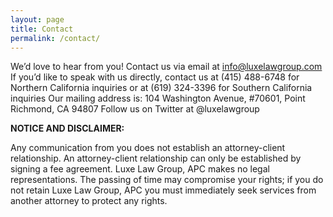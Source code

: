 ```yaml
---
layout: page
title: Contact
permalink: /contact/
---
```


We’d love to hear from you!  Contact us via email at info@luxelawgroup.com
If you’d like to speak with us directly, contact us at (415) 488-6748 for Northern California inquiries or at (619) 324-3396 for Southern California inquiries 
Our mailing address is: 104 Washington Avenue, #70601, Point Richmond, CA 94807
Follow us on Twitter at @luxelawgroup

**NOTICE AND DISCLAIMER:**

Any communication from you does not establish an attorney-client relationship.  An attorney-client relationship can only be established by signing a fee agreement.  Luxe Law Group, APC makes no legal representations. The passing of time may compromise your rights; if you do not retain Luxe Law Group, APC you must immediately seek services from another attorney to protect any rights.
